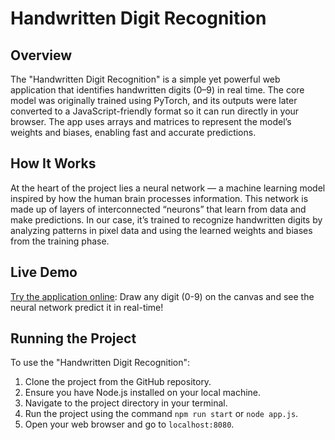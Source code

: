 # Handwritten Digit Recognition

## Overview

The "Handwritten Digit Recognition" is a simple yet powerful web application that identifies handwritten digits (0–9) in real time. The core model was originally trained using PyTorch, and its outputs were later converted to a JavaScript-friendly format so it can run directly in your browser. The app uses arrays and matrices to represent the model’s weights and biases, enabling fast and accurate predictions.

## How It Works

At the heart of the project lies a neural network — a machine learning model inspired by how the human brain processes information. This network is made up of layers of interconnected “neurons” that learn from data and make predictions. In our case, it’s trained to recognize handwritten digits by analyzing patterns in pixel data and using the learned weights and biases from the training phase.

## Live Demo
[Try the application online](https://hoffhannisyan.github.io/handwritten-digit-recognition/): Draw any digit (0-9) on the canvas and see the neural network predict it in real-time!

## Running the Project

To use the "Handwritten Digit Recognition":

1. Clone the project from the GitHub repository.
2. Ensure you have Node.js installed on your local machine.
3. Navigate to the project directory in your terminal.
4. Run the project using the command `npm run start` or `node app.js`.
5. Open your web browser and go to `localhost:8080`.

